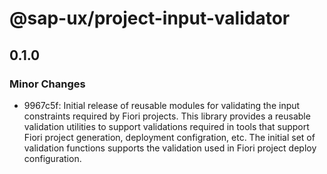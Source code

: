 # @sap-ux/project-input-validator

## 0.1.0

### Minor Changes

-   9967c5f: Initial release of reusable modules for validating the input constraints required by Fiori projects. 
This library provides a reusable validation utilities to support validations required in tools that support
Fiori project generation, deployment configration, etc. The initial set of validation functions supports the validation used
in Fiori project deploy configuration.
